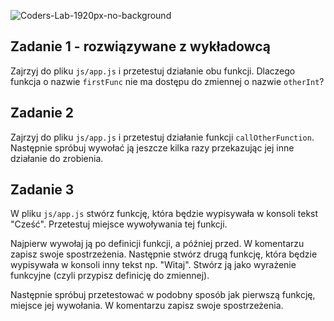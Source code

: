 ![Coders-Lab-1920px-no-background](https://user-images.githubusercontent.com/152855/73064373-5ed69780-3ea1-11ea-8a71-3d370a5e7dd8.png)


## Zadanie 1 - rozwiązywane z wykładowcą

Zajrzyj do pliku `js/app.js` i przetestuj działanie obu funkcji.
Dlaczego funkcja o nazwie `firstFunc` nie ma dostępu do zmiennej o nazwie `otherInt`?


## Zadanie 2

Zajrzyj do pliku `js/app.js` i przetestuj działanie funkcji `callOtherFunction`.
Następnie spróbuj wywołać ją jeszcze kilka razy przekazując jej inne działanie do zrobienia.


## Zadanie 3

W pliku `js/app.js` stwórz funkcję, która będzie wypisywała w konsoli tekst "Cześć". Przetestuj miejsce wywoływania tej funkcji.

Najpierw wywołaj ją po definicji funkcji, a później przed. W komentarzu zapisz swoje spostrzeżenia.
Następnie stwórz drugą funkcję, która będzie wypisywała w konsoli inny tekst np. "Witaj". Stwórz ją jako
wyrażenie funkcyjne (czyli przypisz definicję do zmiennej). 

Następnie spróbuj przetestować w podobny sposób jak pierwszą funkcję, miejsce jej wywołania. W komentarzu zapisz swoje spostrzeżenia.

